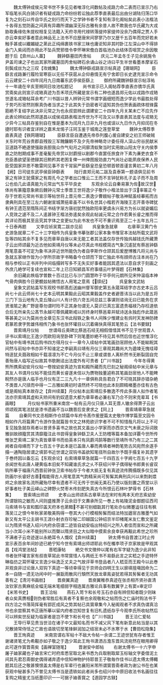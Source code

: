 <!-- { "loadSidebar": true } -->
　　魏太傅钟成侯元常书世不多见见者唯淳化间数帖及戎路力命二表而已宣示乃右军临笔长风白骑识者有疑戎路力命纷纷若讼独此荐季直表最后出由分湖陆归荡口华复为之刻石以传自华氏之刻行而天下之学钟书者不复知有淳化阁帖矣此表小法楷法十各得五觉防画之间真有异趣所谓幽深无际古雅有余昔人故不欺我也华氏藏为大戎胁取夤缘佐朱提权相复见法籍入天府寻用代禄转落缇帅家缇帅没余乃偶得之贾人手亦云幸矣好事者意此神品无上法书不应歴唐宋间寥寥乃尔又歴千五百年而完好若未触手甚或以纎媚疑之苐此正纯绵裹铁书家三昧也庸讵知非其时卧江左深山中不得排金门入紫闼而亦用此不坠兵燹邪借令李怀琳宋儋白首临池办此结体否咀赏之余因敬题于后【弇州山人藁】
　　魏钟繇墓田丙舍帖
　　庆元二年孟冬壬子见余姚施令尹盖司谏之子也出其家所藏墓田丙舍帖碑石余诵山谷之诗曰平生半世看墨本摩挲石刻鬓成丝为之三叹【攻媿集】
　　魏太傅钟繇戎路宣示帖真迹【珊瑚网】
　　臣繇言戎路兼行履险冐寒臣以无任不获扈从企仰悬情无有宁舍即日长史逮充宣示命令云云建安二十四年闰月九日南蕃东武亭侯臣繇上
　　御府所藏魏钟繇宣示帖淳祐十一年歳在辛亥至朔同日妆池松题记
　　尚书宣示已入阁帖荐季直表亦镌华氏真赏斋矣此则宣示戎辂真迹为吾禾项氏所藏是宣示有二种也遂昌郑元佑以戎路作戎辂世遂名戎辂帖耳余考广川书跋以昔人辨钟元常书谓字画细短而逸少学此书最胜处得于势巧形宻然则察真伪者当求之于此其失于劲密者可遥知其伪也贺表画疏体枝锋露筋絶不复结字此决非元常之为也永叔尝辨此谓建安二十四年九月关某未亡不应先作此表论辨如此然郑遂昌以成侯戎路表楷法传世为不可及又以季直表其法度与戎辂无少异今三帖具存鉴别自在惟是墨本为闰月九日非九月也或误以九日作九月抑闰在冬捷时耶有识者宜详辨之嘉禾龙惕子汪珂玉鉴于城南之莲登草堂
　　魏钟太傅荐季直表真迹【铁网珊瑚】
　　臣繇言臣自遭遇先帝忝列腹心爰自建安之初王师破贼关东时年荒谷贵郡县残毁三军餽饟朝不及夕先帝神略竒计委任得人深山穷谷民献米豆道路不絶遂使强敌丧胆我众作气旬月之间廓清蚁聚当时实用故山阳太守关内侯季直之防尅期成事不差毫髪先帝赏以封爵授以剧郡今直罢任旅食许下素为亷吏衣食不充臣愚欲望圣徳録其旧勲矜其老困复俾一州俾图报効直力气尚壮必能夙夜保养人民臣受国家异恩不敢雷同见事不言干冐宸严臣繇皇恐皇恐顿首顿首谨言黄初二年八月【阙】日司徒东武亭侯臣钟繇表
　　陆行直郑元祐二跋及袁泰第一题语俱见前书家之有钟王犹儒家之有周孔今之学者出口惟云二王而不言钟犹称孔子孟子而不及周公也伯几此语真能为元常出气东平毕良史
　　东观余论云自秦易篆为佐故汉世体尚有篆籀意象厥后魏钟元常士季晋王世将逸少子敬作小楷法皆出于汉率匾正今存于世若元常尚书宣示等帖世将上晋元帝二表逸少曹娥帖子敬洛神赋虽经摹拓而古隶典刑具在至江左六朝谢宣城萧挹辈虽不以书名世其小楷若齐海陵王志开善寺碑犹有钟王遗范至隋陈间正书结字渐方唐初犹然独欧阳率更虞永兴易方为长以就姿媚后人竞效之遽不及二人逺甚钟王楷法弥逺矣余观此帖诚元常之合作若黄长睿之推而得其详论而极其至且究其字体之变更似为此书发也不可不重识焉至正二十五年五月二十日泰再题
　　又李应祯吴寛二跋亦见前
　　呉皇象急就章
　　右章草汉黄门令史游急就章二千二十三字相传为呉皇象书摹张郡公家本象书惟官本法帖所载文武将坠等四帖其余不复多见而章草自唐以来无能工者其法盖仅存世传独呉越钱氏所藏萧子云出师颂最为近古他如索靖月仪等未必尽真此书规模简古气象沉逺犹有蔡邕钟繇用笔意虽不可定为象书决非近世所能伪为者自李斯作仓颉其后爰歴博雅凡将元尚与急就五家继作皆为小学所宗故字书略备今仓颉而下皆亡独此书有顔师古注本尚在乃相与参校以正书并列中间临搨转写多不无失实好事者能因其遗法以意自求于刻画之外庶几絶学可复续也宣和二年上已日知颍昌军府事缙云叶梦得题【石林集】
　　余旧藏此帙临学曽数十百过比已与沙门圆慧昨于华亭何元朗所见宋仲温临本神气骨肉俱胜今日更覩兹帖微悟古人用笔之意焉【牍纪】
　　呉皇象文武帖
　　皇象文武帖盖写东观校书郎髙彪送幽州督军御史第五永箴耳结字亦古史本云吕尚七十此云师尚七十史本云明其果毅此云昭其果毅盖作史者避晋讳当以此为是五将三门下当云地有九变丘陵山川人有计防六竒五间总兹三事谋则谘询无曰已能务在求贤淮隂之勇广野是尊勿谓时险不正其身勿谓无人莫识已真忘富遗贵福禄乃存枉道依合后无所亲先公髙节永越可尊佩藏斯戒以厉终身时蔡邕辈并赋诗送永独彪作此箴邕等甚美之以为莫尚也全章见东汉书此叚轶之象书人间殊少惟建业有呉时天发神防碑若篆若隶字势雄伟相传乃象书也张怀瓘目以沉着痛快真得其笔势云【法书要録】
　　晋索靖月仪帖
　　世谓母丘奥碑比蔡邕石经无相假借惜其书不见于世观晋人评书以索靖比王逸少而欧阳询至卧碑下则笔墨妙絶不待见其书然后信也近世惟淳化官帖中有靖书其后购书四方得月仪十一章今入续帖中其笔画劲宻顾他人不能眦睨其间然与前帖中书亦异不知谁定之李嗣真曰靖有月仪三章观其趣尚大为遒竦无愧珪璋特逹犹夫聂政相如千载凛凛为不亡今月仪不止三章或谓昔人离析然书无断裂固自完善殆唐人临写近似故其书欹劂迳出法度外有可贵者【广川书跋】
　　今年冬得黄熊所携索幼安月仪帖一卷按幼安真迹为宣和殿所藏而先巳刻之秘阁续帖中米元章与其友人书谓月仪帖不能佳而黄长睿遂未信以为赝物独董逌称其笔画劲宻他人不能睥睨然亦是唐人临手也月仪有正二三九凡十一章俱称具告君白了不可晓其辞亦错杂絶不类晋人尺牍而中得一二古雅如黄初时语然终不可晓也此本刻颇精楮墨亦佳有古色或是阁帖真本故存之【弇州续藁】月仪帖本出索靖后多散逸不传此多唐人拟作者笔法亦宗索靖其虚和夭矫间有豹奴遗意大都为章草者必兼右军乃合不则宋克辈耳【书画眼】
　　月仪帖书家所重米南宫一帖有云月仪只唐人耳无晋人辙余得萧子云出师颂观其笔法犹是漆书遗画不当以魏晋后变隶求之【同上】
　　晋索靖章草急就篇
　　自秦同书文丞相斯作仓颉篇中车府令髙作爰歴篇太史敬作博学篇至文园令相如作凡将篇黄门令游作急就篇皆书文之林苑欲识字者不可不知惜哉凡将以上不可复见独急就存焉者以昔贤多喜书之故也其文虽出小学家而亦西京文气未衰之际词致雅驯故顔籀赏其清靡籀注此书尝得皇象钟繇卫夫人王防稽等篇本备加详覈今世所传惟张芝索靖二家为真皆章草书而伯英本只有凤爵鸿鹄等数行至靖所书乃有三之二其阙者自母繜而下才七百五十字此本是已盖唐人摹而弗填者神韵笔势古风宛然余遂手搨一通陶隐居谓之填郭书近世谓之双钩书盖欲知笔径所自故尔予既手搨复补其遗字于巻终因以备忘云【东观余论】右索靖章草急就篇一千四百五十字阙七百五十九字余闻世有此唐人硬黄临本旧矣不知藏谁氏求之乆不获绍兴甲子偶得秘书郎黄长睿双钩所摹于福唐凡西晋前钟张卫索书帖存于今者大抵无复有真迹流传腾搨既多仅见其防画尔长睿好古善楷能得古人用笔意其气韵精采尚可髣髴其典刑兵兴以来剽剥煨烬之余故家名流所藏殆尽幸有遗者不可无传于世闽无美石乃使以版刻置之燕堂以示好事者杜子美云峄山之碑野火焚枣木传刻肥失真古今所恨云石林叶梦得书【石林集】
　　晋索靖出师颂
　　史孝山出师颂系古章草法在宋时有两本天府志索幼安所谓银钩之敏而人间则盛推萧子云余旧于文夀承所见一巻上有祐陵泥金御题征西司马索靖书与宣和瓢印盖天府本也苐黯不甚可别细翫其行笔处亦似微蹇澁往往有枫落吴江之恨今年秋家弟敬美购得一卷其大小行模相髣髴而结法特加遒宻古雅墨气如新又有太平公主胡书王涯仆射衣存珍秘二印越国公钟绍京半印楮尾米友仁敷文鉴定以为隋贤书遂入绍兴内府余窃谓二迹皆自幼安临出特绍兴之所入者佳而宣和之所藏当小次耳小米不能别所以而槩以隋贤目之大似暗中摸索余良幸获再觏此希世之珍所不满者子云竒迹遂以永絶耳令人慨叹【弇州续藁】
　　钟太傅书自晋渡江时止传宣示表百余年间妙迹已絶宁知今世有索靖出师颂耶此书在欈李项子京家故是甲观其昌【戏鸿堂法帖】
　　晋嵇康帖
　　絶交书文徴仲以尾有右军字疑为逸少此非知书者张怀瓘言家有叔夜草冩此书常寳惜人与两纸王书不易繇此言之实嵇之手迹特怀琳临仿之耳怀瓘又言逸少纵逸乏丈夫之气故评草书登品者八人嵇亚而王殿今以此巻并观良非过论唐人双钩下真迹一等顷幸得见于京师会四明王生以廓填擅塲因命为二本一自随一遗无功闲中时一展翫雨散风行頽然天放龙章鳯姿犹若得其髣髴者无功其善有之【清河书画舫】
　　晋庾翼真迹
　　晋庾翼稚恭真迹在张丞相齐贤孙直清汝钦家古黄麻纸全幅无端末笔细弱字相连属古雅论兵事有数翼字上有窦审定印【米芾书史】
　　晋王洽帖
　　燕石入笥卞和长号玉石亦自有辨但知者既少则昧者众矣真赝相则伪者常胜后有真者不复察也余观敬和之帖而伤之仁庙时购法书于四方洽之书落简挥毫有郢匠成风之势其帖已具寳章集今入秘阁观者不求真伪谓真洽书也余尝察其书正唐所摹以留内府者岂知世复有旧札遗纸存乎今观李氏所收帖然后可以辨矣世反疑为临家者是岂不使卞和长号也【广川书跋】
　　晋王洽仁爱帖
　　王导行草见贵当世洽在诸子中又最知名而书不减父风下笔有新意此帖当是以其兄散骑常侍恬之亡故也语故切至笔锋鲜润加之结宻未必不氷寒于水【曹勋松隐集】
　　晋王珣真迹
　　米南宫谓右军帖十不敌大令帖一余谓二王迹世犹有存者惟王谢诸贤笔尤为希觏亦如子敬之于逸少耳此王珣书潇洒古澹东晋风流宛然在眼用卿得此可遂作寳晋斋矣【画禅室随笔】
　　晋谢安中郎帖
　　右谢太傅书一十六字申屠子廸家藏也子廸言宋亡时府库悉官取北来书悉为兵取剔取犀玉标轴文字委借泥土间其先君忍斋御史偶得诸弃遗中信知神物护持耶昔王子敬毎作佳书以遗太傅太傅輙题其后还之敬甚懊恨盖太傅是右军辈行也襄阳米芾所谓寳晋斋者政为谢公书在也某获观中秘甚多乃不曽见太傅书当是遗轶如此者尚多也绍兴中中原旧收法书名画往往复购之精鉴尤当纸墨印识一一可据子廸善寳之【道园学古録】
